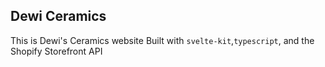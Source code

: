 Dewi Ceramics
-----------------
This is Dewi's Ceramics website
Built with `svelte-kit`,`typescript`, and the Shopify Storefront API
